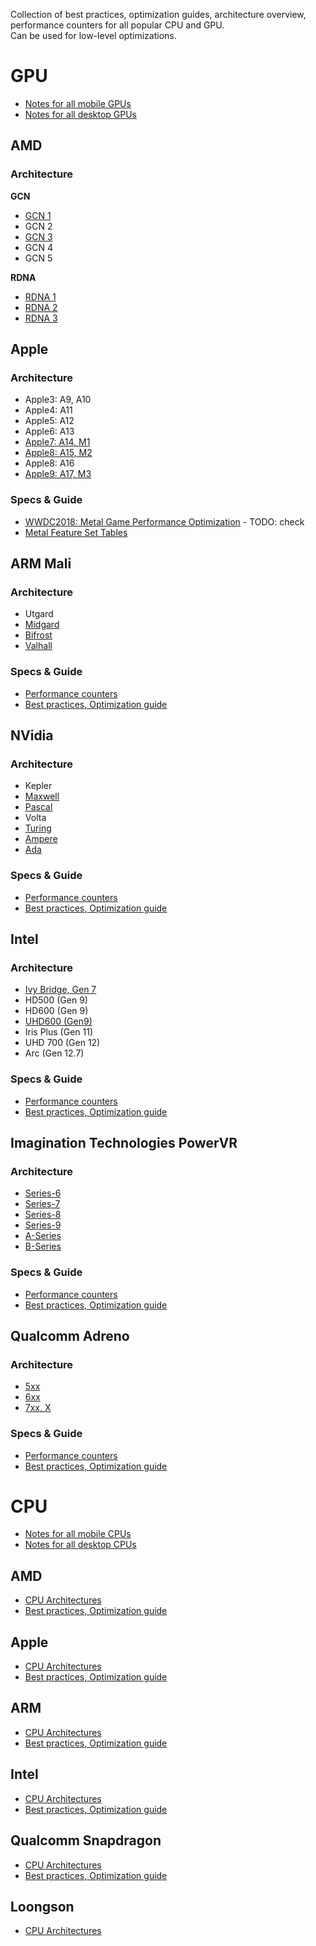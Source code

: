 Collection of best practices, optimization guides, architecture overview, performance counters for all popular CPU and GPU.<br/>
Can be used for low-level optimizations.


# GPU

* [Notes for all mobile GPUs](gpu/Mobile.md)
* [Notes for all desktop GPUs](gpu/Desktop.md)

## AMD

### Architecture

**GCN**<br/>
* [GCN 1](gpu/AMD-GCN1.md)
* GCN 2
* [GCN 3](gpu/AMD-GCN3.md)
* GCN 4
* GCN 5

**RDNA**<br/>
* [RDNA 1](gpu/AMD-RDNA1.md)
* [RDNA 2](gpu/AMD-RDNA2.md)
* [RDNA 3](gpu/AMD-RDNA3.md)


## Apple

### Architecture

* Apple3: A9, A10
* Apple4: A11
* Apple5: A12
* Apple6: A13
* [Apple7: A14, M1](gpu/Apple-M1.md)
* [Apple8: A15, M2](gpu/Apple-M2.md)
* Apple8: A16
* [Apple9: A17, M3](gpu/Apple-M3.md)

### Specs & Guide

* [WWDC2018: Metal Game Performance Optimization](https://developer.apple.com/videos/play/wwdc2018/612/) - TODO: check
* [Metal Feature Set Tables](https://developer.apple.com/metal/Metal-Feature-Set-Tables.pdf)

## ARM Mali

### Architecture

* Utgard
* [Midgard](gpu/ARM-Mali-Midgard.md)
* [Bifrost](gpu/ARM-Mali-Bifrost.md)
* [Valhall](gpu/ARM-Mali-Valhall.md)

### Specs & Guide

* [Performance counters](gpu/ARM-Mali_PC.md)
* [Best practices, Optimization guide](gpu/ARM-Mali_Guide.md)


## NVidia

### Architecture

* Kepler
* [Maxwell](gpu/NVidia-Maxwell.md)
* [Pascal](gpu/NVidia-Pascal.md)
* Volta
* [Turing](gpu/NVidia-Turing.md)
* [Ampere](gpu/NVidia-Ampere.md)
* [Ada](gpu/NVidia-Ada.md)

### Specs & Guide

* [Performance counters](gpu/NVidia_PC.md)
* [Best practices, Optimization guide](gpu/NVidia_Guide.md)


## Intel

### Architecture

* [Ivy Bridge, Gen 7](gpu/Intel-Gen7.md)
* HD500 (Gen 9)
* HD600 (Gen 9)
* [UHD600 (Gen9)](gpu/Intel-Gen9.md)
* Iris Plus (Gen 11)
* UHD 700 (Gen 12)
* Arc (Gen 12.7)

### Specs & Guide

* [Performance counters](gpu/Intel_PC.md)
* [Best practices, Optimization guide](gpu/Intel_Guide.md)


## Imagination Technologies PowerVR

### Architecture

* [Series-6](gpu/PowerVR-Series6.md)
* [Series-7](gpu/PowerVR-Series7.md)
* [Series-8](gpu/PowerVR-Series8.md)
* [Series-9](gpu/PowerVR-Series9.md)
* [A-Series](gpu/PowerVR-SeriesA.md)
* [B-Series](gpu/PowerVR-SeriesB.md)

### Specs & Guide

* [Performance counters](gpu/PowerVR_PC.md)
* [Best practices, Optimization guide](gpu/PowerVR_Guide.md)


## Qualcomm Adreno

### Architecture

* [5xx](gpu/Adreno-5xx.md)
* [6xx](gpu/Adreno-6xx.md)
* [7xx, X](gpu/Adreno-7xx.md)

### Specs & Guide

* [Performance counters](gpu/Adreno_PC.md)
* [Best practices, Optimization guide](gpu/Adreno_Guide.md)


# CPU

* [Notes for all mobile CPUs](cpu/Mobile.md)
* [Notes for all desktop CPUs](cpu/Desktop.md)

## AMD

* [CPU Architectures](cpu/AMD-Arch.md)
* [Best practices, Optimization guide](cpu/AMD-Guide.md)

## Apple

* [CPU Architectures](cpu/Apple-Arch.md)
* [Best practices, Optimization guide](cpu/Apple-Guide.md)

## ARM

* [CPU Architectures](cpu/ARM-Arch.md)
* [Best practices, Optimization guide](cpu/ARM-Guide.md)

## Intel

* [CPU Architectures](cpu/Intel-Arch.md)
* [Best practices, Optimization guide](cpu/Intel-Guide.md)

## Qualcomm Snapdragon

* [CPU Architectures](cpu/Qualcomm-Arch.md)
* [Best practices, Optimization guide](cpu/Qualcomm-Guide.md)

## Loongson

* [CPU Architectures](cpu/Loongson-Arch.md)

